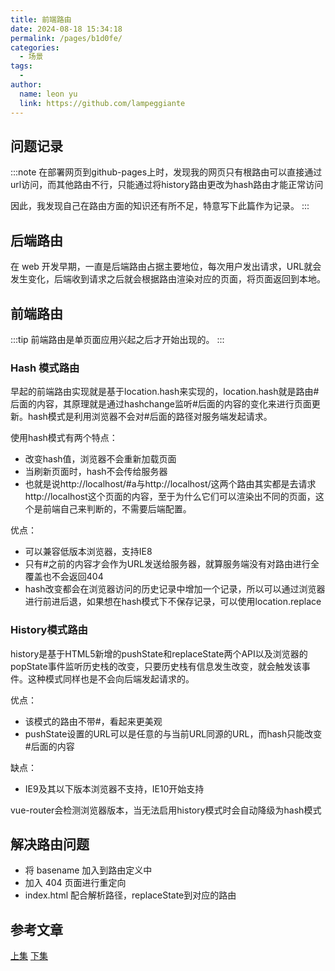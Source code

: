 ```yaml
---
title: 前端路由
date: 2024-08-18 15:34:18
permalink: /pages/b1d0fe/
categories:
  - 场景
tags:
  - 
author: 
  name: leon yu
  link: https://github.com/lampeggiante
---
```


## 问题记录

:::note
在部署网页到github-pages上时，发现我的网页只有根路由可以直接通过url访问，而其他路由不行，只能通过将history路由更改为hash路由才能正常访问

因此，我发现自己在路由方面的知识还有所不足，特意写下此篇作为记录。
:::

## 后端路由

在 web 开发早期，一直是后端路由占据主要地位，每次用户发出请求，URL就会发生变化，后端收到请求之后就会根据路由渲染对应的页面，将页面返回到本地。

## 前端路由

:::tip
前端路由是单页面应用兴起之后才开始出现的。
:::

### Hash 模式路由

早起的前端路由实现就是基于location.hash来实现的，location.hash就是路由#后面的内容，其原理就是通过hashchange监听#后面的内容的变化来进行页面更新。hash模式是利用浏览器不会对#后面的路径对服务端发起请求。

使用hash模式有两个特点：

- 改变hash值，浏览器不会重新加载页面
- 当刷新页面时，hash不会传给服务器
- 也就是说http://localhost/#a与http://localhost/这两个路由其实都是去请求http://localhost这个页面的内容，至于为什么它们可以渲染出不同的页面，这个是前端自己来判断的，不需要后端配置。

优点：

- 可以兼容低版本浏览器，支持IE8
- 只有#之前的内容才会作为URL发送给服务器，就算服务端没有对路由进行全覆盖也不会返回404
- hash改变都会在浏览器访问的历史记录中增加一个记录，所以可以通过浏览器进行前进后退，如果想在hash模式下不保存记录，可以使用location.replace

### History模式路由

history是基于HTML5新增的pushState和replaceState两个API以及浏览器的popState事件监听历史栈的改变，只要历史栈有信息发生改变，就会触发该事件。这种模式同样也是不会向后端发起请求的。

优点：

- 该模式的路由不带#，看起来更美观
- pushState设置的URL可以是任意的与当前URL同源的URL，而hash只能改变#后面的内容

缺点：

- IE9及其以下版本浏览器不支持，IE10开始支持

vue-router会检测浏览器版本，当无法启用history模式时会自动降级为hash模式

## 解决路由问题

- 将 basename 加入到路由定义中
- 加入 404 页面进行重定向
- index.html 配合解析路径，replaceState到对应的路由

## 参考文章

[上集](https://medium.com/@JammsL/%E5%BE%9E%E5%81%9A%E4%B8%AD%E5%AD%B8-github-pages%E9%87%8D%E6%95%B4%E6%80%8E%E6%9C%83404-%E8%B7%AF%E7%94%B1%E5%91%A2-%E4%B8%8A-3c9e174cb643)
[下集](https://medium.com/@JammsL/%E5%BE%9E%E5%81%9A%E4%B8%AD%E5%AD%B8-github-pages%E9%87%8D%E6%95%B4%E6%80%8E%E6%9C%83404-%E8%B7%AF%E7%94%B1%E5%91%A2-%E4%B8%8B-05d91f4b68b7)
